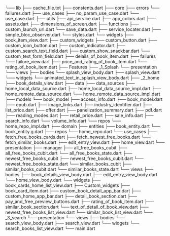 └── lib
  ├── cache_file.txt
  ├── constents.dart
  ├── core
    ├── errors
      └── failures.dart
    ├── use_cases
      ├── no_param_use_case.dart
      └── use_case.dart
    ├── utils
      ├── api_service.dart
      ├── app_colors.dart
      ├── assets.dart
      ├── dimensions_of_screen.dart
      ├── functions
        ├── custom_launch_url.dart
        └── save_data.dart
      ├── service_locater.dart
      ├── simple_bloc_observer.dart
      └── styles.dart
    └── widgets
      ├── book_item_view.dart
      ├── custom_widgets
        ├── custom_button.dart
        ├── custom_icon_button.dart
        ├── custom_indicator.dart
        ├── custom_search_text_field.dart
        ├── custom_show_snackbar.dart
        └── custom_text_form_field.dart
      ├── delails_of_book_item.dart
      ├── failures
        └── failure_view.dart
      ├── price_and_rating_of_book_item.dart
      └── rating_of_book_item.dart
  ├── Features
    ├── _1_Splash
      └── presentation
        └── views
          ├── bodies
            └── splash_view_body.dart
          ├── splash_view.dart
          └── widgets
            └── animated_text_in_splash_view_body.dart
    ├── _2_home
      ├── book_details_view.dart
      ├── data
        ├── data_sources
          ├── home_local_data_source.dart
          ├── home_local_data_source_impl.dart
          ├── home_remote_data_source.dart
          └── home_remote_data_source_impl.dart
        ├── models
          └── book_model
            ├── access_info.dart
            ├── book_model.dart
            ├── epub.dart
            ├── image_links.dart
            ├── industry_identifier.dart
            ├── list_price.dart
            ├── offer.dart
            ├── panelization_summary.dart
            ├── pdf.dart
            ├── reading_modes.dart
            ├── retail_price.dart
            ├── sale_info.dart
            ├── search_info.dart
            └── volume_info.dart
        └── repos
          └── home_repo_impl.dart
      ├── domain
        ├── entities
          ├── book_entity.dart
          └── book_entity.g.dart
        ├── repos
          └── home_repo.dart
        └── use_cases
          ├── fetch_free_books_cards.dart
          ├── fetch_newest_free_books.dart
          └── fetch_similar_books.dart
      ├── edit_entry_view.dart
      ├── home_view.dart
      └── presentation
        ├── manager
          ├── all_free_books_cubit
            ├── all_free_books_cubit.dart
            └── all_free_books_state.dart
          ├── newest_free_books_cubit
            ├── newest_free_books_cubit.dart
            └── newest_free_books_state.dart
          └── similar_books_cubit
            ├── similar_books_cubit.dart
            └── similar_books_state.dart
        └── views
          ├── bodies
            ├── book_details_view_body.dart
            ├── edit_entry_view_body.dart
            └── home_view_body.dart
          └── widgets
            ├── book_cards_home_list_view.dart
            ├── Custom_widgets
              ├── book_card_item.dart
              ├── custom_book_detail_app_bar.dart
              ├── custom_home_app_bar.dart
              ├── detail_book_section.dart
              ├── pay_and_free_preview_buttons.dart
              ├── rating_of_book_item.dart
              ├── similar_book_section.dart
              └── text_of_detail_of_book_view.dart
            ├── newest_free_books_list_view.dart
            └── similar_book_list_view.dart
    └── _3_search
      └── presentation
        └── views
          ├── bodies
            └── search_view_body.dart
          ├── search_view.dart
          └── widgets
            └── search_books_list_view.dart
  └── main.dart
